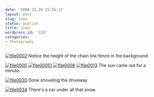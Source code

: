 ```yaml
---
date: '2008-12-29 15:16:11'
layout: post
slug: snow
status: publish
title: Snow
wordpress_id: '110'
categories:
- Photography
---
```


[![file0002](http://geoff.greer.fm/rambling/wp-content/uploads/2008/12/file0002-500x375.jpg)](http://geoff.greer.fm/rambling/wp-content/uploads/2008/12/file0002.jpg)
Notice the height of the chain link fence in the background.

[![file0005](http://geoff.greer.fm/rambling/wp-content/uploads/2008/12/file0005-500x375.jpg)](http://geoff.greer.fm/rambling/wp-content/uploads/2008/12/file0005.jpg)
[![file00051](http://geoff.greer.fm/rambling/wp-content/uploads/2008/12/file00051-500x666.jpg)](http://geoff.greer.fm/rambling/wp-content/uploads/2008/12/file00051.jpg)
[![file0008](http://geoff.greer.fm/rambling/wp-content/uploads/2008/12/file0008-500x375.jpg)](http://geoff.greer.fm/rambling/wp-content/uploads/2008/12/file0008.jpg)
[![file0013](http://geoff.greer.fm/rambling/wp-content/uploads/2008/12/file0013-500x375.jpg)](http://geoff.greer.fm/rambling/wp-content/uploads/2008/12/file0013.jpg)
The sun came out for a minute.

[![file0030](http://geoff.greer.fm/rambling/wp-content/uploads/2008/12/file0030-500x375.jpg)](http://geoff.greer.fm/rambling/wp-content/uploads/2008/12/file0030.jpg)
Done shoveling the driveway.

[![file0034](http://geoff.greer.fm/rambling/wp-content/uploads/2008/12/file0034-500x375.jpg)](http://geoff.greer.fm/rambling/wp-content/uploads/2008/12/file0034.jpg)
There's a car under all that snow.


